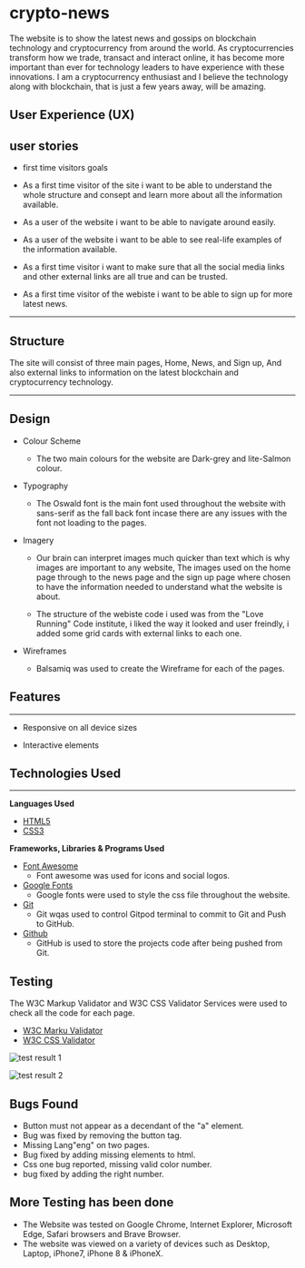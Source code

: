 # crypto-news

The website is to show the latest news and gossips on blockchain technology and cryptocurrency from around the world. As cryptocurrencies transform how we trade, transact and interact online, it has become more important than ever for technology leaders to have experience with these innovations. I am a cryptocurrency enthusiast and I believe the technology along with blockchain, that is just a few years away, will be amazing. 

User Experience (UX)
--- 
  user stories 
--- 

  * first time visitors goals

  * As a first time visitor of the site i want to be able to understand the whole structure and consept and learn more about all the information available.

  * As a user of the website i want to be able to navigate around easily.

  * As a user of the website i want to be able to see real-life examples of the information available.

  * As a first time visitor i want to make sure that all the social media links and other external links are all true and can be trusted.

  * As a first time visitor of the webiste i want to be able to sign up for more latest news. 

___

Structure
--- 
The site will consist of three main pages, Home, News, and Sign up, And also external links to information on the latest blockchain and cryptocurrency technology.

___

Design
---
   * Colour Scheme

     * The two main colours for the website are Dark-grey and lite-Salmon colour.
  
   * Typography

     * The Oswald font is the main font used throughout the website with sans-serif as the fall back font incase there are any issues with the font not loading to the pages.

   * Imagery

     * Our brain can interpret images much quicker than text which is why images are important to any website, The images used on the home page through to the news page and the sign up page where chosen to have the information needed to understand what the website is about. 

     * The structure of the webiste code i used was from the "Love Running" Code institute, i liked the way it looked and user freindly, i added some grid cards with external links to each one.
  
* Wireframes

  *  Balsamiq was used to create the Wireframe for each of the pages.

 Features
---  
 ___ 

  * Responsive on all device sizes

  * Interactive elements 

 Technologies Used
--- 
   ___

__Languages Used__

  *  [ HTML5](https://en.wikipedia.org/wiki/HTML5)
  *  [ CSS3](https://en.wikipedia.org/wiki/CSS)

__Frameworks, Libraries & Programs Used__

  *  [ Font Awesome](https://fontawesome.com/)
      * Font awesome was used for icons and social logos. 
  *  [ Google Fonts](https://fonts.google.com/)
      * Google fonts were used to style the css file throughout the website.
  *  [ Git](https://git-scm.com/)
      *  Git wqas used to control Gitpod terminal to commit to Git and Push to GitHub.
  *  [ Github](https://github.com/)
      * GitHub is used to store the projects code after being pushed from Git.

 Testing
---   
 The W3C Markup Validator and W3C CSS Validator Services were used to check all the code for each page.
  
  *  [ W3C Marku Validator](https://validator.w3.org/)
  *  [ W3C CSS Validator](https://jigsaw.w3.org/css-validator/)

![test result 1](https://user-images.githubusercontent.com/90872113/141376028-d71cbb79-ba38-4807-b981-71f509058327.jpg)


![test result 2](https://user-images.githubusercontent.com/90872113/141376240-a789642b-7c94-42ec-8210-af3d1df15c9e.jpg)

 Bugs Found 
--- 
  
  * Button must not appear as a decendant of the "a" element.
  * Bug was fixed by removing the button tag.
  * Missing Lang"eng" on two pages.
  * Bug fixed by adding missing elements to html.
  * Css one bug reported, missing valid color number.
  * bug fixed by adding the right number.

  
  More Testing has been done
---  

   * The Website was tested on Google Chrome, Internet Explorer, Microsoft Edge, Safari browsers and Brave Browser.
   * The website was viewed on a variety of devices such as Desktop, Laptop, iPhone7, iPhone 8 & iPhoneX.


